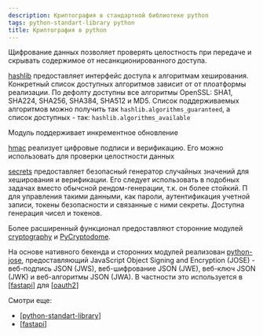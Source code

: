 ```yaml
---
description: Криптография в стандартной библиотеке python
tags: python-standart-library python
title: Криптография в python
---
```

Щифрование данных позволяет проверять целостность при передаче и скрывать содержимое от несанкционированного доступа.

[hashlib](https://docs.python.org/3/library/hashlib.html) предоставляет интерфейс доступа к алгоритмам хеширования. Конкретный список доступных алгоритмов зависит от от плоатформы реализации. По дефолту доступны все алгоритмы OpenSSL: SHA1, SHA224, SHA256, SHA384, SHA512 и MD5. Список поддерживаемых алгоритмов можно получить так `hashlib.algorithms_guaranteed`, а список доступных - так: `hashlib.algorithms_available`

Модуль поддерживает инкрементное обновление

[hmac](https://docs.python.org/3/library/hmac.html) реализует цифровые подписи и верификацию. Его можно использовать для проверки целостности данных

[secrets](https://docs.python.org/3/library/hmac.html) предоставляет безопасный генератор случайных значений для хеширования и верификации. Его следует использовать в подобных задачах вместо обычсной рендом-генерации, т.к. он более стойкий. П для управления такими данными, как пароли, аутентификация учетной записи, токены безопасности и связанные с ними секреты. Доступна генерация чисел и токенов.

Более расширенный функционал предоставляют сторонние модулей [cryptography](https://github.com/pyca/cryptography) и [PyCryptodome](https://github.com/Legrandin/pycryptodome).

На основе нативного бекенда и сторонних модулей реализован [python-jose](https://github.com/mpdavis/python-jose), предоставляющий JavaScript Object Signing and Encryption (JOSE) - веб-подпись JSON (JWS), веб-шифрование JSON (JWE), веб-ключ JSON (JWK) и веб-алгоритмы JSON (JWA). В частности это используется в [[fastapi]] для [[oauth2]]

Смотри еще:

- [[python-standart-library]]
- [[fastapi]]

[//begin]: # "Autogenerated link references for markdown compatibility"
[fastapi]: fastapi "Fastapi"
[oauth2]: oauth2 "OAuth2"
[python-standart-library]: ..%2Flists%2Fpython-standart-library "Стандартная библиотека python и полезные ресурсы"
[//end]: # "Autogenerated link references"